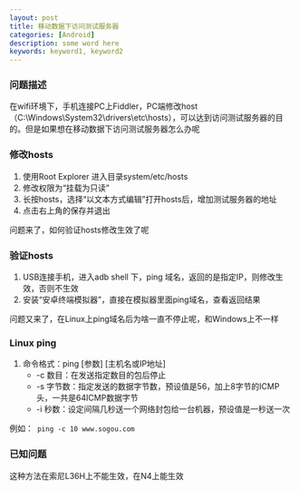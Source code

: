 ```yaml
---
layout: post
title: 移动数据下访问测试服务器
categories: [Android]
description: some word here
keywords: keyword1, keyword2
---
```


### 问题描述

在wifi环境下，手机连接PC上Fiddler，PC端修改host（C:\Windows\System32\drivers\etc\hosts），可以达到访问测试服务器的目的。但是如果想在移动数据下访问测试服务器怎么办呢

### 修改hosts

1. 使用Root Explorer 进入目录system/etc/hosts
2. 修改权限为“挂载为只读”
3. 长按hosts，选择“以文本方式编辑”打开hosts后，增加测试服务器的地址
4. 点击右上角的保存并退出

问题来了，如何验证hosts修改生效了呢

### 验证hosts

1. USB连接手机，进入adb shell 下，ping 域名，返回的是指定IP，则修改生效，否则不生效
2. 安装“安卓终端模拟器”，直接在模拟器里面ping域名，查看返回结果

问题又来了，在Linux上ping域名后为啥一直不停止呢，和Windows上不一样

### Linux ping

1. 命令格式：ping [参数] [主机名或IP地址]
    - -c 数目：在发送指定数目的包后停止
    - -s 字节数：指定发送的数据字节数，预设值是56，加上8字节的ICMP头，一共是64ICMP数据字节
    - -i 秒数：设定间隔几秒送一个网络封包给一台机器，预设值是一秒送一次

例如：``` ping -c 10 www.sogou.com```

### 已知问题
这种方法在索尼L36H上不能生效，在N4上能生效


